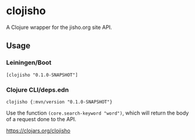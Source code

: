 # clojisho

A Clojure wrapper for the jisho.org site API.

## Usage

### Leiningen/Boot
`[clojisho "0.1.0-SNAPSHOT"]`

### Clojure CLI/deps.edn
`clojisho {:mvn/version "0.1.0-SNAPSHOT"}`

Use the function `(core.search-keyword "word")`, which will return the body of a request
done to the API.

https://clojars.org/clojisho


